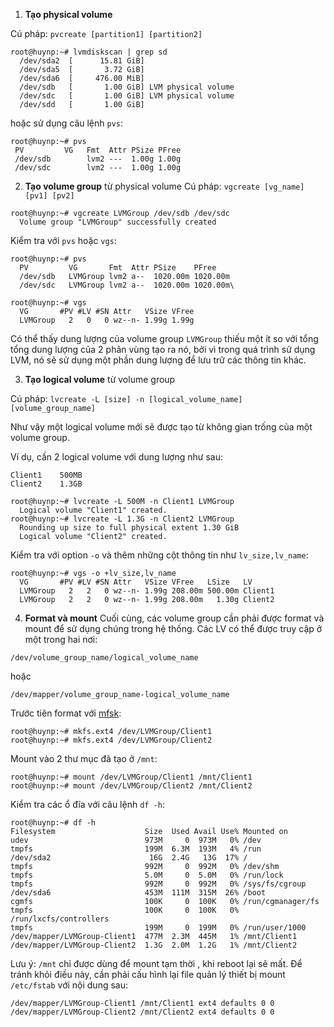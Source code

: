 1. **Tạo physical volume**

Cú pháp: `pvcreate [partition1] [partition2]`

```
root@huynp:~# lvmdiskscan | grep sd
  /dev/sda2  [      15.81 GiB]
  /dev/sda5  [       3.72 GiB]
  /dev/sda6  [     476.00 MiB]
  /dev/sdb   [       1.00 GiB] LVM physical volume
  /dev/sdc   [       1.00 GiB] LVM physical volume
  /dev/sdd   [       1.00 GiB]
 ```
 
hoặc sử dụng câu lệnh `pvs`:
 ```
root@huynp:~# pvs
  PV         VG   Fmt  Attr PSize PFree
  /dev/sdb        lvm2 ---  1.00g 1.00g
  /dev/sdc        lvm2 ---  1.00g 1.00g
```

2. **Tạo volume group** từ physical volume
Cú pháp: `vgcreate [vg_name] [pv1] [pv2]`

```
root@huynp:~# vgcreate LVMGroup /dev/sdb /dev/sdc
  Volume group "LVMGroup" successfully created
```

Kiểm tra với `pvs` hoặc `vgs`:

```
root@huynp:~# pvs
  PV         VG       Fmt  Attr PSize    PFree
  /dev/sdb   LVMGroup lvm2 a--  1020.00m 1020.00m
  /dev/sdc   LVMGroup lvm2 a--  1020.00m 1020.00m\
```
```
root@huynp:~# vgs
  VG       #PV #LV #SN Attr   VSize VFree
  LVMGroup   2   0   0 wz--n- 1.99g 1.99g
```

Có thể thấy dung lượng của volume group `LVMGroup` thiếu một ít so với tổng tổng dung lượng của 2 phân vùng tạo ra nó, bởi vì trong quá trình sử dụng LVM, nó sẽ sử dụng một phần dung lượng để lưu trữ các thông tin khác.

3. **Tạo logical volume** từ volume group

Cú pháp: `lvcreate -L [size] -n [logical_volume_name] [volume_group_name]`

Như vậy một logical volume mới sẽ được tạo từ không gian trống của một volume group.

Ví dụ, cần 2 logical volume với dung lượng như sau:
```
Client1    500MB
Client2    1.3GB
```
```
root@huynp:~# lvcreate -L 500M -n Client1 LVMGroup
  Logical volume "Client1" created.
root@huynp:~# lvcreate -L 1.3G -n Client2 LVMGroup
  Rounding up size to full physical extent 1.30 GiB
  Logical volume "Client2" created.
```

Kiểm tra với option `-o` và thêm những cột thông tin như `lv_size,lv_name`:
```
root@huynp:~# vgs -o +lv_size,lv_name
  VG       #PV #LV #SN Attr   VSize VFree   LSize   LV
  LVMGroup   2   2   0 wz--n- 1.99g 208.00m 500.00m Client1
  LVMGroup   2   2   0 wz--n- 1.99g 208.00m   1.30g Client2
```

4. **Format và mount**
Cuối cùng, các volume group cần phải được format và mount để sử dụng chúng trong hệ thống. Các LV có thể được truy cập ở một trong hai nơi:

`/dev/volume_group_name/logical_volume_name`

hoặc

`/dev/mapper/volume_group_name-logical_volume_name`

Trước tiên format với [mfsk](https://github.com/huynp1999/huynp/blob/master/Linux/Filesystem/Filesystem.md):

```
root@huynp:~# mkfs.ext4 /dev/LVMGroup/Client1
root@huynp:~# mkfs.ext4 /dev/LVMGroup/Client2
```

Mount vào 2 thư mục đã tạo ở `/mnt`:

```
root@huynp:~# mount /dev/LVMGroup/Client1 /mnt/Client1
root@huynp:~# mount /dev/LVMGroup/Client2 /mnt/Client2
```

Kiểm tra các ổ đĩa với câu lệnh `df -h`:

```
root@huynp:~# df -h
Filesystem                    Size  Used Avail Use% Mounted on
udev                          973M     0  973M   0% /dev
tmpfs                         199M  6.3M  193M   4% /run
/dev/sda2                      16G  2.4G   13G  17% /
tmpfs                         992M     0  992M   0% /dev/shm
tmpfs                         5.0M     0  5.0M   0% /run/lock
tmpfs                         992M     0  992M   0% /sys/fs/cgroup
/dev/sda6                     453M  111M  315M  26% /boot
cgmfs                         100K     0  100K   0% /run/cgmanager/fs
tmpfs                         100K     0  100K   0% /run/lxcfs/controllers
tmpfs                         199M     0  199M   0% /run/user/1000
/dev/mapper/LVMGroup-Client1  477M  2.3M  445M   1% /mnt/Client1
/dev/mapper/LVMGroup-Client2  1.3G  2.0M  1.2G   1% /mnt/Client2
```

Lưu ý: `/mnt` chỉ được dùng để mount tạm thời , khi reboot lại sẽ mất. Để tránh khỏi điều này, cần phải cấu hình lại file quản lý thiết bị mount `/etc/fstab` với nội dung sau:

`/dev/mapper/LVMGroup-Client1 /mnt/Client1 ext4 defaults 0 0 /dev/mapper/LVMGroup-Client2 /mnt/Client2 ext4 defaults 0 0`

